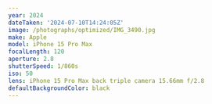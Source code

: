 ```yaml
---
year: 2024
dateTaken: '2024-07-10T14:24:05Z'
image: /photographs/optimized/IMG_3490.jpg
make: Apple
model: iPhone 15 Pro Max
focalLength: 120
aperture: 2.8
shutterSpeed: 1/860s
iso: 50
lens: iPhone 15 Pro Max back triple camera 15.66mm f/2.8
defaultBackgroundColor: black
---
```

